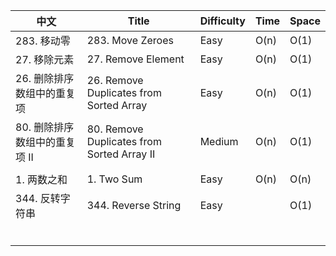 | 中文                          | Title                                      | Difficulty | Time | Space |
| ----------------------------- | ------------------------------------------ | ---------- | ---- | ----- |
| 283. 移动零                   | 283. Move Zeroes                           | Easy       | O(n) | O(1)  |
| 27. 移除元素                  | 27. Remove Element                         | Easy       | O(n) | O(1)  |
| 26. 删除排序数组中的重复项    | 26. Remove Duplicates from Sorted Array    | Easy       | O(n) | O(1)  |
| 80. 删除排序数组中的重复项 II | 80. Remove Duplicates from Sorted Array II | Medium     | O(n) | O(1)  |
|                               |                                            |            |      |       |
| 1. 两数之和                   | 1. Two Sum                                 | Easy       | O(n) | O(n)  |
| 344. 反转字符串               | 344. Reverse String                        | Easy       |      | O(1)  |
|                               |                                            |            |      |       |
|                               |                                            |            |      |       |
|                               |                                            |            |      |       |
|                               |                                            |            |      |       |
|                               |                                            |            |      |       |
|                               |                                            |            |      |       |